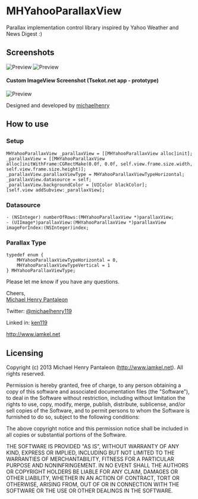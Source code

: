 MHYahooParallaxView
===================

Parallax implementation control library inspired by Yahoo Weather and News Digest :)

## Screenshots
![Preview](http://iamkel.s3.amazonaws.com/github/MHParallaxIntro.gif)
![Preview](http://iamkel.s3.amazonaws.com/github/MHParallax.gif)

#### Custom ImageView Screenshot (Tsekot.net app - prototype)

![Preview](http://iamkel.s3.amazonaws.com/github/Tsekot.gif)

Designed and developed by [michaelhenry](https://github.com/michaelhenry)

## How to use
### Setup
	
	MHYahooParallaxView _parallaxView = [[MHYahooParallaxView alloc]init];
	_parallaxView = [[MHYahooParallaxView alloc]initWithFrame:CGRectMake(0.0f, 0.0f, self.view.frame.size.width, self.view.frame.size.height)];
    _parallaxView.parallaxViewType = MHYahooParallaxViewTypeHorizontal;
    _parallaxView.datasource = self;
    _parallaxView.backgroundColor = [UIColor blackColor];
    [self.view addSubview:_parallaxView];

### Datasource
	
	- (NSInteger) numberOfRows:(MHYahooParallaxView *)parallaxView;
	- (UIImage*)parallaxView:(MHYahooParallaxView *)parallaxView imageForIndex:(NSInteger)index;

### Parallax Type
	
	typedef enum {
	    MHYahooParallaxViewTypeHorizontal = 0,
	    MHYahooParallaxViewTypeVertical = 1
	} MHYahooParallaxViewType;



Please let me know if you have any questions. 

Cheers,  
[Michael Henry Pantaleon](http://www.iamkel.net)

Twitter: [@michaelhenry119](https://twitter.com/michaelhenry119)

Linked in: [ken119](http://ph.linkedin.com/in/ken119)

http://www.iamkel.net



## Licensing

Copyright (c) 2013 Michael Henry Pantaleon (http://www.iamkel.net). All rights reserved.

Permission is hereby granted, free of charge, to any person obtaining a copy of this software and associated documentation files (the "Software"), to deal in the Software without restriction, including without limitation the rights to use, copy, modify, merge, publish, distribute, sublicense, and/or sell copies of the Software, and to permit persons to whom the Software is furnished to do so, subject to the following conditions:

The above copyright notice and this permission notice shall be included in all copies or substantial portions of the Software.

THE SOFTWARE IS PROVIDED "AS IS", WITHOUT WARRANTY OF ANY KIND, EXPRESS OR IMPLIED, INCLUDING BUT NOT LIMITED TO THE WARRANTIES OF MERCHANTABILITY, FITNESS FOR A PARTICULAR PURPOSE AND NONINFRINGEMENT. IN NO EVENT SHALL THE AUTHORS OR COPYRIGHT HOLDERS BE LIABLE FOR ANY CLAIM, DAMAGES OR OTHER LIABILITY, WHETHER IN AN ACTION OF CONTRACT, TORT OR OTHERWISE, ARISING FROM, OUT OF OR IN CONNECTION WITH THE SOFTWARE OR THE USE OR OTHER DEALINGS IN THE SOFTWARE.
